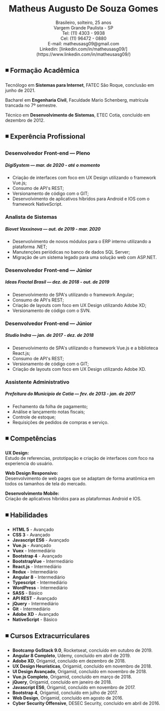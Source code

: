 <h1 align="center">
  Matheus Augusto De Souza Gomes
</h1>

<p align="center">   
Brasileiro, solteiro, 25 anos<br>
Vargem Grande Paulista - SP<br>
Tel: (11) 4303 - 9938<br>
Cel: (11) 96472 - 0880<br>
E-mail: matheusasg09@gmail.com<br>
Linkedin: [linkedin.com/in/matheusasg09/](https://www.linkedin.com/in/matheusasg09/)
</p>

## ◾ Formação Acadêmica

<p>Tecnólogo em <strong>Sistemas para Internet</strong>, FATEC São Roque, conclusão em junho de 2021.</P>

<p>Bacharel em <strong>Engenharia Civil</strong>, Faculdade Mario Schenberg, matrícula trancada no 7º semestre.</P>

<p>Técnico em <strong>Desenvolvimento de Sistemas</strong>, ETEC Cotia, concluído em dezembro de 2012.</P>

## ◾ Experência Profissional

### Desenvolvedor Front-end — Pleno<br>
##### DigiSystem — mar. de 2020 - até o momento<br>
* Criação de interfaces com foco em UX Design utilizando o framework Vue.js;<br>
* Consumo de API's REST;<br>
* Versionamento de código com o GIT;<br>
* Desenvolvimento de aplicativos híbridos para Android e IOS com o framework NativeScript.<br>

### Analista de Sistemas<br>
##### Biovet Vaxxinova — out. de 2019 - mar. 2020<br>
* Desenvolvimento de novos módulos para o ERP interno utilizando a plataforma .NET;<br>
* Manutenções periódicas no banco de dados SQL Server;<br>
* Migração de um sistema legado para uma solução web com ASP.NET.<br>

### Desenvolvedor Front-end — Júnior<br>
##### Ideas Fractal Brasil — dez. de 2018 - out. de 2019<br>
* Desenvolvimento de SPA's utilizando o framework Angular;<br>
* Consumo de API's REST;<br>
* Criação de layouts com foco em UX Design utilizando Adobe XD;<br>
* Versionamento de código com o SVN.<br>

### Desenvolvedor Front-end — Júnior<br>
##### Studio Indra — jan. de 2017 - dez. de 2018<br>
* Desenvolvimento de SPA's utilizando o framework Vue.js e a biblioteca React.js;<br>
* Consumo de API's REST;<br>
* Versionamento de código com o GIT;<br>
* Criação de layouts com foco em UX Design utilizando Adobe XD.<br>

### Assistente Administrativo<br>
##### Prefeitura do Municipio de Cotia — fev. de 2013 - jan. de 2017<br>
* Fechamento da folha de pagamento;<br>
* Análise e lançamento notas fiscais;<br>
* Controle de estoque;<br>
* Requisições de pedidos de compras e serviço.<br>

## ◾ Competências

 <p><b>UX Design:</b><br> Estudo de referencias, prototipação e criação de interfaces com foco na experiencia do usuário.</p>

 <p><b>Web Design Responsivo:</b><br> Desenvolvimento de web pages que se adaptam de forma anatômica em todos os tamanhos de tela do mercado.</p>

 <p><b>Desenvolvimento Mobile:</b><br> Criação de aplicativos híbridos para as plataformas Android e IOS.</p>

## ◾ Habilidades

* <b>HTML 5</b> - Avançado
* <b>CSS 3</b> - Avançado
* <b>Javascript ES6</b> - Avançado
* <b>Vue.js</b> - Avançado
* <b>Vuex</b> - Intermediário
* <b>Bootstrap 4</b> - Avançado
* <b>BootstrapVue</b> - Intermediário
* <b>React.js</b> - Intermediário
* <b>Redux</b> - Intermediário
* <b>Angular 8</b> - Intermediário
* <b>Typescript</b> - Intermediário
* <b>WordPress</b> - Intermediário
* <b>SASS</b> - Básico
* <b>API REST</b> - Avançado
* <b>jQuery</b> - Intermediário
* <b>Git</b> - Intermediário
* <b>Adobe XD</b> - Avançado
* <b>NativeScript</b> - Básico

## ◾ Cursos Extracurriculares

* <b>Bootcamp GoStack 9.0</b>, Rocketseat, concluído em outubro de 2019. 
* <b>Angular 8 Completo</b>, Udemy, concluído em abril de 2019. 
* <b>Adobe XD</b>, Origamid, concluído em dezembro de 2018.
* <b>UX Design Heurísticas</b>, Origamid, concluído em novembro de 2018.
* <b>UI Design Avançado</b>, Origamid, concluído em novembro de 2018.
* <b>Vue.js Completo</b>, Origamid, concluído em março de 2018.
* <b>jQuery</b>, Origamid</b>, concluído em janeiro de 2018.
* <b>Javascript ES6</b>, Origamid, concluído em novembro de 2017.
* <b>Bootstrap 4</b>, Origamid, concluído em julho de 2017.
* <b>Web Design</b>, Origamid, concluído em agosto de 2016.
* <b>Cyber Security Offensive</b>, DESEC Security, concluído em abril de 2016.
